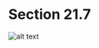 # Section 21.7

![alt text](https://github.com/conner-mcnicholas/AirflowMiniProject/main/images/AirflowREADME.png?raw=true)
